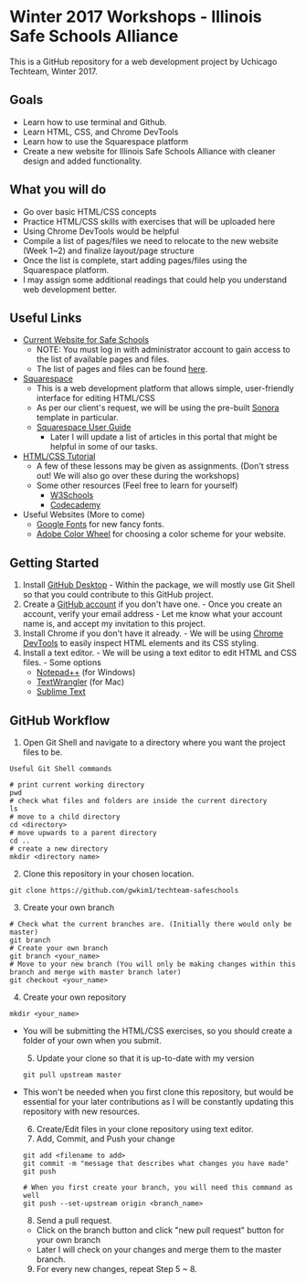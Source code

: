 # Winter 2017 Workshops - Illinois Safe Schools Alliance

This is a GitHub repository for a web development project by Uchicago Techteam, Winter 2017.

## Goals
- Learn how to use terminal and Github.
- Learn HTML, CSS, and Chrome DevTools
- Learn how to use the Squarespace platform
- Create a new website for Illinois Safe Schools Alliance with cleaner design and added functionality.

## What you will do
  - Go over basic HTML/CSS concepts
  - Practice HTML/CSS skills with exercises that will be uploaded here
  - Using Chrome DevTools would be helpful
  - Compile a list of pages/files we need to relocate to the new website (Week 1~2) and finalize layout/page structure
  - Once the list is complete, start adding pages/files using the Squarespace platform.
  - I may assign some additional readings that could help you understand web development better.

## Useful Links
  - <a href="http://illinoissafeschools.org/">Current Website for Safe Schools</a>
    - NOTE: You must log in with administrator account to gain access to the list of available pages and files.
    - The list of pages and files can be found <a href="http://illinoissafeschools.org/admin/content">here</a>.
  - <a href="https://www.squarespace.com/">Squarespace</a>
    - This is a web development platform that allows simple, user-friendly interface for editing HTML/CSS
    - As per our client's request, we will be using the pre-built <a href="http://sonora-demo.squarespace.com/">Sonora</a> template in particular.
    - <a href="https://support.squarespace.com/hc/en-us/articles/206756327">Squarespace User Guide</a>
      - Later I will update a list of articles in this portal that might be helpful in some of our tasks.
  - <a href="http://learn.shayhowe.com/html-css/">HTML/CSS Tutorial</a>
    - A few of these lessons may be given as assignments. (Don't stress out! We will also go over these during the workshops)
    - Some other resources (Feel free to learn for yourself)
      - <a href="http://www.w3schools.com/">W3Schools</a>
      - <a href="https://www.codecademy.com/learn/web">Codecademy</a>
  - Useful Websites (More to come)
    - <a href="https://fonts.google.com/">Google Fonts</a> for new fancy fonts.
    - <a href="https://color.adobe.com/create/color-wheel">Adobe Color Wheel</a> for choosing a color scheme for your website.

## Getting Started
  1. Install <a href="https://desktop.github.com/">GitHub Desktop</a>
    - Within the package, we will mostly use Git Shell so that you could contribute to this GitHub project.
  2. Create a <a href="https://github.com/">GitHub account</a> if you don't have one.
    - Once you create an account, verify your email address
    - Let me know what your account name is, and accept my invitation to this project.
  3. Install Chrome if you don't have it already. 
    - We will be using <a href="https://developers.google.com/web/tools/chrome-devtools/">Chrome DevTools</a> to easily inspect HTML elements and its CSS styling.
  4. Install a text editor.
    - We will be using a text editor to edit HTML and CSS files.
    - Some options
      - <a href="https://notepad-plus-plus.org/">Notepad++</a> (for Windows)
      - <a href="http://www.barebones.com/products/textwrangler/download.html">TextWrangler</a> (for Mac)
      - <a href="https://www.sublimetext.com/">Sublime Text</a>

  
## GitHub Workflow
  1. Open Git Shell and navigate to a directory where you want the project files to be.
  ```
  Useful Git Shell commands

  # print current working directory
  pwd
  # check what files and folders are inside the current directory   
  ls
  # move to a child directory
  cd <directory> 
  # move upwards to a parent directory
  cd ..
  # create a new directory
  mkdir <directory name>
  ```
  2. Clone this repository in your chosen location. <br>
  ```
  git clone https://github.com/gwkim1/techteam-safeschools
  ```
  3. Create your own branch  
  ```
  # Check what the current branches are. (Initially there would only be master)
  git branch
  # Create your own branch
  git branch <your_name>
  # Move to your new branch (You will only be making changes within this branch and merge with master branch later)
  git checkout <your_name>
  ```
  
  4. Create your own repository
  ```
  mkdir <your_name>
  ```
- You will be submitting the HTML/CSS exercises, so you should create a folder of your own when you submit.

  5. Update your clone so that it is up-to-date with my version
  ```
  git pull upstream master
  ```  
- This won't be needed when you first clone this repository, but would be essential for your later contributions as I will be constantly updating this repository with new resources.

  6. Create/Edit files in your clone repository using text editor.
  7. Add, Commit, and Push your change
  ```
  git add <filename to add>
  git commit -m "message that describes what changes you have made"
  git push
  
  # When you first create your branch, you will need this command as well
  git push --set-upstream origin <branch_name>
  ```  
  8. Send a pull request.
    - Click on the branch button and click "new pull request" button for your own branch
    - Later I will check on your changes and merge them to the master branch.
    
  9. For every new changes, repeat Step 5 ~ 8.
  
  
